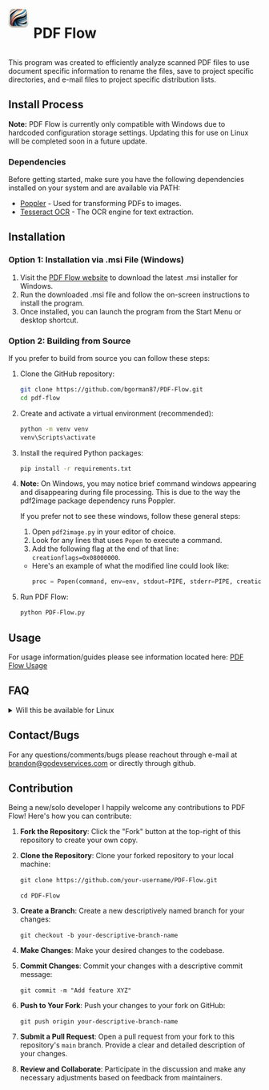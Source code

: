 <div style="display: flex;">
  <img src="assets/icons/icon.png" alt="PDF Flow Image" width="40" height="40" style="padding-right: 10px; padding-top: 5px;">
  <h1>PDF Flow</h1>
</div>


This program was created to efficiently analyze scanned PDF files to use document specific information to rename the files, save to project specific directories, and e-mail files to project specific distribution lists.

## Install Process

**Note:** PDF Flow is currently only compatible with Windows due to hardcoded configuration storage settings. Updating this for use on Linux will be completed soon in a future update.

### Dependencies

Before getting started, make sure you have the following dependencies installed on your system and are available via PATH:

- [Poppler](https://pdf2image.readthedocs.io/en/latest/installation.html) - Used for transforming PDFs to images.
- [Tesseract OCR](https://tesseract-ocr.github.io/tessdoc/Installation.html) - The OCR engine for text extraction.


## Installation

### Option 1: Installation via .msi File (Windows)

1. Visit the [PDF Flow website](https://pdfflow.godevservices.com) to download the latest .msi installer for Windows.
2. Run the downloaded .msi file and follow the on-screen instructions to install the program.
3. Once installed, you can launch the program from the Start Menu or desktop shortcut.

### Option 2: Building from Source

If you prefer to build from source you can follow these steps:

1. Clone the GitHub repository:

    ```bash
    git clone https://github.com/bgorman87/PDF-Flow.git
    cd pdf-flow
    ```

2. Create and activate a virtual environment (recommended):

    ```bash
    python -m venv venv
    venv\Scripts\activate
    ```

3. Install the required Python packages:

    ```bash
    pip install -r requirements.txt
    ```

4. **Note:** On Windows, you may notice brief command windows appearing and disappearing during file processing. This is due to the way the pdf2image package dependency runs Poppler.

   If you prefer not to see these windows, follow these general steps:

   1. Open `pdf2image.py` in your editor of choice.
   2. Look for any lines that uses `Popen` to execute a command.
   3. Add the following flag at the end of that line: `creationflags=0x08000000`.

   * Here's an example of what the modified line could look like:
     ```python
     proc = Popen(command, env=env, stdout=PIPE, stderr=PIPE, creationflags=0x08000000)
     ```


5. Run PDF Flow:

    ```bash
    python PDF-Flow.py
    ```

## Usage

For usage information/guides please see information located here: [PDF Flow Usage](https://pdfflow.godevservices.com/usage)

## FAQ

<details>
  <summary>Will this be available for Linux</summary>
      A: Currently have updating for cross compatability on my list of things to do. Majority of this was created in Linux so not much to change. Should be available soon. 
</details>

## Contact/Bugs

For any questions/comments/bugs please reachout through e-mail at [brandon@godevservices.com](mailto:brandon@godevservices.com) or directly through github.

## Contribution

Being a new/solo developer I happily welcome any contributions to PDF Flow! Here's how you can contribute:

1. **Fork the Repository**: Click the "Fork" button at the top-right of this repository to create your own copy.

2. **Clone the Repository**: Clone your forked repository to your local machine:

    `git clone https://github.com/your-username/PDF-Flow.git`

    `cd PDF-Flow`

3. **Create a Branch**: Create a new descriptively named branch for your changes:

    `git checkout -b your-descriptive-branch-name`

4. **Make Changes**: Make your desired changes to the codebase.

5. **Commit Changes**: Commit your changes with a descriptive commit message:

    `git commit -m "Add feature XYZ"`

6. **Push to Your Fork**: Push your changes to your fork on GitHub:

    `git push origin your-descriptive-branch-name`

7. **Submit a Pull Request**: Open a pull request from your fork to this repository's `main` branch. Provide a clear and detailed description of your changes.

8. **Review and Collaborate**: Participate in the discussion and make any necessary adjustments based on feedback from maintainers.

